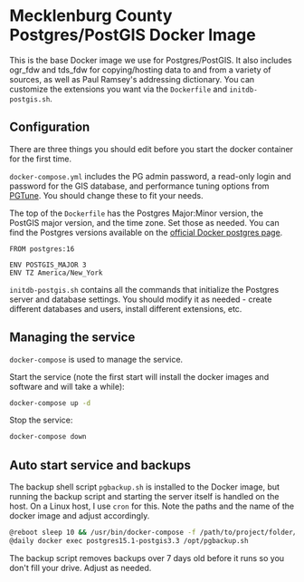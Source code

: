 # Mecklenburg County Postgres/PostGIS Docker Image

This is the base Docker image we use for Postgres/PostGIS. It also includes ogr_fdw and tds_fdw for copying/hosting data to and from a variety of sources, as well as Paul Ramsey's addressing dictionary. You can customize the extensions you want via the `Dockerfile` and `initdb-postgis.sh`. 

## Configuration

There are three things you should edit before you start the docker container for the first time.

`docker-compose.yml` includes the PG admin password, a read-only login and password for the GIS database, and performance tuning options from [PGTune](https://pgtune.leopard.in.ua/). You should change these to fit your needs.

The top of the `Dockerfile` has the Postgres Major:Minor version, the PostGIS major version, and the time zone. Set those as needed. You can find the Postgres versions available on the [official Docker postgres page](https://hub.docker.com/_/postgres).

```docker
FROM postgres:16

ENV POSTGIS_MAJOR 3
ENV TZ America/New_York
```

`initdb-postgis.sh` contains all the commands that initialize the Postgres server and database settings. You should modify it as needed - create different databases and users, install different extensions, etc.

## Managing the service

`docker-compose` is used to manage the service.

Start the service (note the first start will install the docker images and software and will take a while):

```bash
docker-compose up -d
```

Stop the service:

```bash
docker-compose down
```

## Auto start service and backups

The backup shell script `pgbackup.sh` is installed to the Docker image, but running the backup script and starting the server itself is handled on the host. On a Linux host, I use `cron` for this. Note the paths and the name of the docker image and adjust accordingly.

```bash
@reboot sleep 10 && /usr/bin/docker-compose -f /path/to/project/folder/docker-compose.yml up -d
@daily docker exec postgres15.1-postgis3.3 /opt/pgbackup.sh
```

The backup script removes backups over 7 days old before it runs so you don't fill your drive. Adjust as needed.

